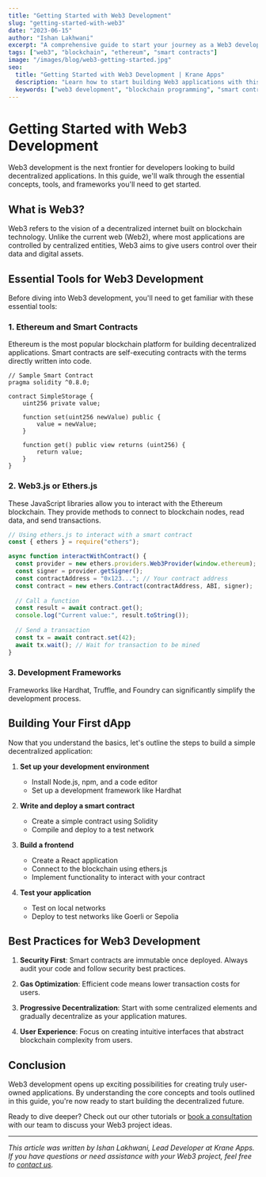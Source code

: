 ```yaml
---
title: "Getting Started with Web3 Development"
slug: "getting-started-with-web3"
date: "2023-06-15"
author: "Ishan Lakhwani"
excerpt: "A comprehensive guide to start your journey as a Web3 developer with practical examples and best practices."
tags: ["web3", "blockchain", "ethereum", "smart contracts"]
image: "/images/blog/web3-getting-started.jpg"
seo:
  title: "Getting Started with Web3 Development | Krane Apps"
  description: "Learn how to start building Web3 applications with this comprehensive guide for beginners and experienced developers."
  keywords: ["web3 development", "blockchain programming", "smart contract development", "ethereum development"]
---
```


# Getting Started with Web3 Development

Web3 development is the next frontier for developers looking to build decentralized applications. In this guide, we'll walk through the essential concepts, tools, and frameworks you'll need to get started.

## What is Web3?

Web3 refers to the vision of a decentralized internet built on blockchain technology. Unlike the current web (Web2), where most applications are controlled by centralized entities, Web3 aims to give users control over their data and digital assets.

## Essential Tools for Web3 Development

Before diving into Web3 development, you'll need to get familiar with these essential tools:

### 1. Ethereum and Smart Contracts

Ethereum is the most popular blockchain platform for building decentralized applications. Smart contracts are self-executing contracts with the terms directly written into code.

```solidity
// Sample Smart Contract
pragma solidity ^0.8.0;

contract SimpleStorage {
    uint256 private value;
    
    function set(uint256 newValue) public {
        value = newValue;
    }
    
    function get() public view returns (uint256) {
        return value;
    }
}
```

### 2. Web3.js or Ethers.js

These JavaScript libraries allow you to interact with the Ethereum blockchain. They provide methods to connect to blockchain nodes, read data, and send transactions.

```javascript
// Using ethers.js to interact with a smart contract
const { ethers } = require("ethers");

async function interactWithContract() {
  const provider = new ethers.providers.Web3Provider(window.ethereum);
  const signer = provider.getSigner();
  const contractAddress = "0x123..."; // Your contract address
  const contract = new ethers.Contract(contractAddress, ABI, signer);
  
  // Call a function
  const result = await contract.get();
  console.log("Current value:", result.toString());
  
  // Send a transaction
  const tx = await contract.set(42);
  await tx.wait(); // Wait for transaction to be mined
}
```

### 3. Development Frameworks

Frameworks like Hardhat, Truffle, and Foundry can significantly simplify the development process.

## Building Your First dApp

Now that you understand the basics, let's outline the steps to build a simple decentralized application:

1. **Set up your development environment**
   - Install Node.js, npm, and a code editor
   - Set up a development framework like Hardhat

2. **Write and deploy a smart contract**
   - Create a simple contract using Solidity
   - Compile and deploy to a test network

3. **Build a frontend**
   - Create a React application
   - Connect to the blockchain using ethers.js
   - Implement functionality to interact with your contract

4. **Test your application**
   - Test on local networks
   - Deploy to test networks like Goerli or Sepolia

## Best Practices for Web3 Development

1. **Security First**: Smart contracts are immutable once deployed. Always audit your code and follow security best practices.

2. **Gas Optimization**: Efficient code means lower transaction costs for users.

3. **Progressive Decentralization**: Start with some centralized elements and gradually decentralize as your application matures.

4. **User Experience**: Focus on creating intuitive interfaces that abstract blockchain complexity from users.

## Conclusion

Web3 development opens up exciting possibilities for creating truly user-owned applications. By understanding the core concepts and tools outlined in this guide, you're now ready to start building the decentralized future.

Ready to dive deeper? Check out our other tutorials or [book a consultation](/contact) with our team to discuss your Web3 project ideas.

---

*This article was written by Ishan Lakhwani, Lead Developer at Krane Apps. If you have questions or need assistance with your Web3 project, feel free to [contact us](/contact).* 
